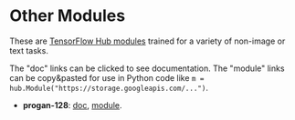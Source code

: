 # Other Modules

These are [TensorFlow Hub modules](../../README.md) trained for a variety of
non-image or text tasks.

The "doc" links can be clicked to see documentation.
The "module" links can be copy&pasted for use in Python code like
`m = hub.Module("https://storage.googleapis.com/...")`.


* **progan-128**:
       [doc](google/gan/progan-128/1.md),
       [module](https://storage.googleapis.com/tfhub-test-modules/google/gan/progan-128/1.tar.gz).
